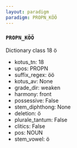 ```yaml
---
layout: paradigm
paradigm: PROPN_KÖÖ
---
```

### ` PROPN_KÖÖ `

Dictionary class 18 ö
* kotus_tn: 18
* upos: PROPN
* suffix_regex: öö
* kotus_av: None
* grade_dir: weaken
* harmony: front
* possessive: False
* stem_diphthong: None
* deletion: ö
* plurale_tantum: False
* clitics: False
* pos: NOUN
* stem_vowel: ö
